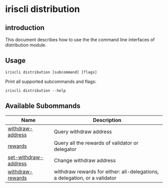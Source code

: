 # iriscli distribution 

## introduction

This document describes how to use the the command line interfaces of distribution module.

## Usage

```
iriscli distribution [subcommand] [flags]
```

Print all supported subcommands and flags:

```
iriscli distribution --help
```

## Available Subommands

| Name                                            | Description                                                                |
| ----------------------------------------------- | -------------------------------------------------------------------------- |
| [withdraw-address](withdraw-address.md)         | Query withdraw address                                                     |
| [rewards](rewards.md)                           | Query all the rewards of validator or delegator                            |
| [set-withdraw-address](set-withdraw-address.md) | Change withdraw address                                                    |
| [withdraw-rewards](withdraw-rewards.md)         | withdraw rewards for either: all-delegations, a delegation, or a validator |
